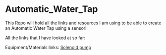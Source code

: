 # Automatic_Water_Tap
This Repo will hold all the links and resources I am using to be able to create an Automatic Water Tap using a sensor!

All the links that I have looked at so far: 

Equipment/Materials links: 
[Solenoid pump](https://www.123filter.com/ac/index.php?rt=product/product&path=119_118_79&product_id=313)
